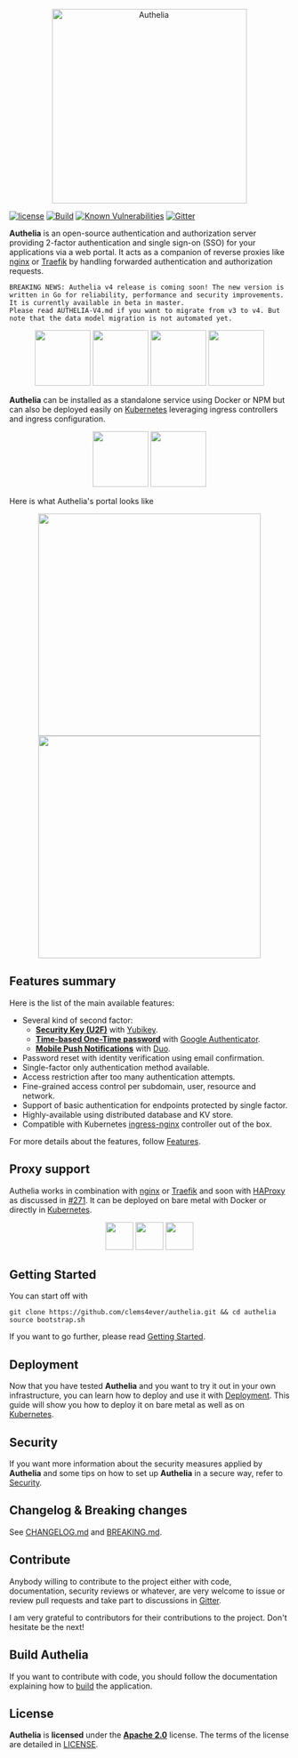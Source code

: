 <p align="center">
  <img src="https://github.com/clems4ever/authelia/raw/master/images/authelia-title.png" width="350" title="Authelia">
</p>

  [![license](https://img.shields.io/badge/license-Apache%202.0-green.svg)][Apache 2.0]
  [![Build](https://travis-ci.org/clems4ever/authelia.svg?branch=master)](https://travis-ci.org/clems4ever/authelia)
  [![Known Vulnerabilities](https://snyk.io/test/github/clems4ever/authelia/badge.svg?targetFile=package.json)](https://snyk.io/test/github/clems4ever/authelia?targetFile=package.json)
  [![Gitter](https://img.shields.io/gitter/room/badges/shields.svg)](https://gitter.im/authelia/general?utm_source=share-link&utm_medium=link&utm_campaign=share-link)

**Authelia** is an open-source authentication and authorization server
providing 2-factor authentication and single sign-on (SSO) for your
applications via a web portal.
It acts as a companion of reverse proxies like [nginx] or [Traefik] by handling forwarded authentication and authorization requests.

    BREAKING NEWS: Authelia v4 release is coming soon! The new version is written in Go for reliability, performance and security improvements.
    It is currently available in beta in master.
    Please read AUTHELIA-V4.md if you want to migrate from v3 to v4. But note that the data model migration is not automated yet.


<p align="center">
  <img src="https://github.com/clems4ever/authelia/raw/master/images/authelia.logo.png" height="100"/>
  <img src="https://github.com/clems4ever/authelia/raw/master/images/plus.png" height="100"/>
  <img src="https://github.com/clems4ever/authelia/raw/master/images/nginx.logo.png" height="100"/>
  <img src="https://github.com/clems4ever/authelia/raw/master/images/traefik.logo.png" height="100"/>  
</p>

**Authelia** can be installed as a standalone service using Docker or NPM
but can also be deployed easily on [Kubernetes] leveraging ingress controllers and ingress configuration.

<p align="center">
  <img src="https://github.com/clems4ever/authelia/raw/master/images/kubernetes.logo.png" height="100"/>
  <img src="https://github.com/clems4ever/authelia/raw/master/images/docker.logo.png" width="100">
</p>

Here is what Authelia's portal looks like

<p align="center">
  <img src="https://github.com/clems4ever/authelia/raw/master/images/first_factor.png" width="400" />
  <img src="https://github.com/clems4ever/authelia/raw/master/images/use-another-method.png" width="400" />
</p>

## Features summary

Here is the list of the main available features:

* Several kind of second factor:
  * **[Security Key (U2F)](https://github.com/clems4ever/authelia/blob/master/docs/2factor/security-key.md)** with [Yubikey].
  * **[Time-based One-Time password](https://github.com/clems4ever/authelia/blob/master/docs/2factor/time-based-one-time-password.md)** with [Google Authenticator].
  * **[Mobile Push Notifications](https://github.com/clems4ever/authelia/blob/master/docs/2factor/duo-push-notifications.md)** with [Duo](https://duo.com/).
* Password reset with identity verification using email confirmation.
* Single-factor only authentication method available.
* Access restriction after too many authentication attempts.
* Fine-grained access control per subdomain, user, resource and network.
* Support of basic authentication for endpoints protected by single factor.
* Highly-available using distributed database and KV store.
* Compatible with Kubernetes [ingress-nginx](https://github.com/kubernetes/ingress-nginx) controller out of the box.

For more details about the features, follow [Features](https://github.com/clems4ever/authelia/blob/master/docs/features.md).

## Proxy support

Authelia works in combination with [nginx] or [Traefik] and soon with [HAProxy] as discussed in
[#271](https://github.com/clems4ever/authelia/issues/271). It can be deployed on bare metal with
Docker or directly in [Kubernetes].

<p align="center">
  <img src="https://github.com/clems4ever/authelia/raw/master/images/nginx.logo.png" height="50"/>
  <img src="https://github.com/clems4ever/authelia/raw/master/images/traefik.logo.png" height="50"/> 
  <img src="https://github.com/clems4ever/authelia/raw/master/images/kubernetes.logo.png" height="50"/> 
</p>

## Getting Started

You can start off with

    git clone https://github.com/clems4ever/authelia.git && cd authelia
    source bootstrap.sh

If you want to go further, please read [Getting Started](https://github.com/clems4ever/authelia/blob/master/docs/getting-started.md).

## Deployment

Now that you have tested **Authelia** and you want to try it out in your own infrastructure,
you can learn how to deploy and use it with [Deployment](https://github.com/clems4ever/authelia/blob/master/docs/deployment-production.md).
This guide will show you how to deploy it on bare metal as well as on
[Kubernetes](https://kubernetes.io/).

## Security

If you want more information about the security measures applied by
**Authelia** and some tips on how to set up **Authelia** in a secure way,
refer to [Security](https://github.com/clems4ever/authelia/blob/master/docs/security.md).

## Changelog & Breaking changes

See [CHANGELOG.md](https://github.com/clems4ever/authelia/blob/master/CHANGELOG.md) and [BREAKING.md](https://github.com/clems4ever/authelia/blob/master/BREAKING.md).

## Contribute

Anybody willing to contribute to the project either with code, 
documentation, security reviews or whatever, are very welcome to issue
or review pull requests and take part to discussions in
[Gitter](https://gitter.im/authelia/general?utm_source=share-link&utm_medium=link&utm_campaign=share-link).

I am very grateful to contributors for their contributions to the project. Don't hesitate be the next!

## Build Authelia

If you want to contribute with code, you should follow the documentation explaining how to [build](https://github.com/clems4ever/authelia/blob/master/docs/build-and-dev.md) the application.

## License

**Authelia** is **licensed** under the **[Apache 2.0]** license. The terms of the license are detailed
in [LICENSE](https://github.com/clems4ever/authelia/blob/master/LICENSE).


[Apache 2.0]: https://www.apache.org/licenses/LICENSE-2.0
[TOTP]: https://en.wikipedia.org/wiki/Time-based_One-time_Password_Algorithm
[Security Key]: https://www.yubico.com/about/background/fido/
[Yubikey]: https://www.yubico.com/products/yubikey-hardware/yubikey4/
[auth_request]: http://nginx.org/en/docs/http/ngx_http_auth_request_module.html
[Google Authenticator]: https://play.google.com/store/apps/details?id=com.google.android.apps.authenticator2&hl=en
[config.template.yml]: https://github.com/clems4ever/authelia/blob/master/config.template.yml
[nginx]: https://www.nginx.com/
[Traefik]: https://traefik.io/
[HAproxy]: http://www.haproxy.org/
[Kubernetes]: https://kubernetes.io/

